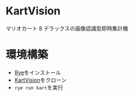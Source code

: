 # KartVision

マリオカート 8 デラックスの画像認識型即時集計機

# 環境構築

- [Rye](https://rye.astral.sh/)をインストール
- [KartVision](https://github.com/WANPAN01/KartVision)をクローン
- `rye run kart`を実行
